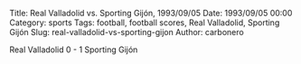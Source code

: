 Title: Real Valladolid vs. Sporting Gijón, 1993/09/05
Date: 1993/09/05 00:00
Category: sports
Tags: football, football scores, Real Valladolid, Sporting Gijón
Slug: real-valladolid-vs-sporting-gijon
Author: carbonero


Real Valladolid 0 - 1 Sporting Gijón
